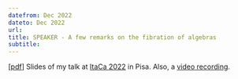 ```yaml
---
datefrom: Dec 2022 
dateto: Dec 2022
url:
title: SPEAKER - A few remarks on the fibration of algebras 
subtitle:
---
```


[[pdf](stuff/fibalgebras-handout.pdf)] Slides of my talk at [ItaCa 2022](https://progetto-itaca.github.io/ItaCa-22/) in Pisa. Also, a [video recording](https://youtu.be/Z1SIYpMWWLU?t=2952). 
